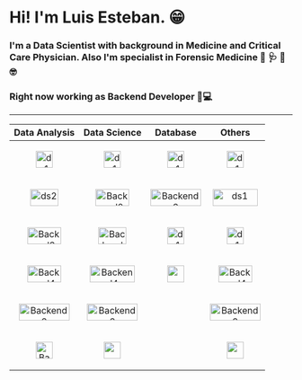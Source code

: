 # Hi! I'm Luis Esteban. 😁

### I'm a Data Scientist with background in Medicine and Critical Care Physician. Also I'm specialist in Forensic Medicine  🧬 🩺 🔬 🤓

### Right now working as Backend Developer 🦾💻 

***********************************************************************************

| Data Analysis| Data Science | Database | Others |
|-------------------|-------------------|---------------------|--------------------|
|<p align="center"><img src="https://cdn.worldvectorlogo.com/logos/python-4.svg" alt="ds1" width="30" height="30"/></p>| <p align="center"><img src="https://scipy.org/images/logo.svg" alt="ds1" width="30" height="30"/></p> | <p align="center"><img src="https://www.sqlite.org/images/sqlite370_banner.gif" alt="ds1" width="30" height="30"/></p> | <p align="center"><img src="https://dbeaver.io/wp-content/uploads/2015/09/beaver-head.png" alt="ds1" width="30" height="30"/></p> |
|<p align="center"><img src="https://jupyter.org/assets/logos/rectanglelogo-greytext-orangebody-greymoons.svg" alt="ds2" width="50" height="30"/></p> | <p align="center"><img src="https://www.statsmodels.org/stable/_images/statsmodels-logo-v2-horizontal.svg" alt="Backend2" width="60" height="30"/></p>| <p align="center"><img src="https://webimages.mongodb.com/_com_assets/cms/kuyj3d95v5vbmm2f4-horizontal_white.svg?auto=format%252Ccompress" alt="Backend3" width="90" height="30"/></p> | <p align="center"><img src="https://www.docker.com/wp-content/uploads/2022/01/Docker-Logo-White-RGB_Horizontal-730x189-1.png.webp" alt="ds1" width="80" height="30"/></p> |
|<p align="center"><img src="https://matplotlib.org/_static/logo_light.svg" alt="Backend3" width="60" height="30"/></p>| <p align="center"><img src="https://scikit-learn.org/stable/_static/scikit-learn-logo-small.png" alt="Backend2" width="50" height="30"/></p> |  <p align="center"><img src="https://www.postgresql.org/media/img/about/press/elephant.png" alt="ds1" width="30" height="30"/></p>  |  <p align="center"><img src="https://cdn.worldvectorlogo.com/logos/google-cloud-1.svg" alt="ds1" width="30" height="30"/></p> |
|<p align="center"><img src="https://seaborn.pydata.org/_static/logo-wide-lightbg.svg" alt="Backend4" width="60" height="30"/></p>| <p align="center"><img src="https://www.gstatic.com/devrel-devsite/prod/vd0b6a72e157acde26de95ec0a4f3c963ef89b26016c053f67be2964730c81ac3/tensorflow/images/lockup.svg" alt="Backend4" width="80" height="30"/></p> |<p align="center"><img src="https://cdn.worldvectorlogo.com/logos/mariadb.svg" width="30" height="30"/></p> | <p align="center"><img src="https://cdn.worldvectorlogo.com/logos/git-icon.svg" alt="Backend4" width="60" height="30"/></p> |
|  <p align="center"><img src="https://pandas.pydata.org/static/img/pandas_white.svg" alt="Backend3" width="90" height="30"/></p>  | <p align="center"><img src="https://keras.io/img/logo.png" alt="Backend3" width="90" height="30"/></p> |  | <p align="center"><img src="https://cdn.worldvectorlogo.com/logos/linux-tux-2.svg" alt="Backend3" width="90" height="30"/></p> |
| <p align="center"><img src="https://cdn.worldvectorlogo.com/logos/numpy-1.svg" alt="Backend2" width="30" height="30"/></p> | <p align="center"><img src="https://opencv.org/wp-content/uploads/2022/05/logo.png" width="30" height="30"/></p> |  |  <p align="center"><img src="https://cdn.worldvectorlogo.com/logos/fastapi-1.svg" width="30" height="30"/></p> |

